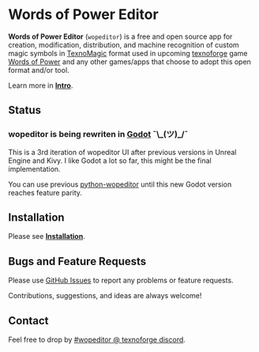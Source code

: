 # Words of Power Editor

**Words of Power Editor** (`wopeditor`) is a free and open source app
for creation, modification, distribution, and machine recognition of
custom magic symbols in [TexnoMagic] format used in upcoming
[texnoforge] game [Words of Power] and any other games/apps
that choose to adopt this open format and/or tool.

Learn more in **[Intro](intro.md)**.


## Status

### wopeditor is being rewriten in [Godot] ¯\\\_(ツ)\_/¯

This is a 3rd iteration of wopeditor UI after previous versions in Unreal Engine and Kivy.
I like Godot a lot so far, this might be the final implementation.

You can use previous [python-wopeditor] until this new Godot version
reaches feature parity.


## Installation

Please see **[Installation](install.md)**.


## Bugs and Feature Requests

Please use [GitHub Issues](https://github.com/texnoforge/wopeditor/issues)
to report any problems or feature requests.

Contributions, suggestions, and ideas are always welcome!


## Contact

Feel free to drop by
[#wopeditor @ texnoforge discord](https://discord.gg/Dq3vaeg3pG).

[texnoforge]: https://texnoforge.dev
[TexnoMagic]: https://texnoforge.github.io/texnomagic/
[Words of Power]: https://texnoforge.dev/pages/words-of-power/
[python-wopeditor]: https://github.com/texnoforge/python-wopeditor/
[wop.mod.io]: https://wop.mod.io
[Godot]: https://godotengine.org
